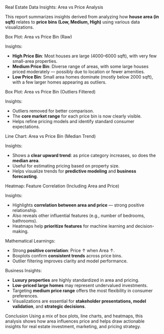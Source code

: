 Real Estate Data Insights: Area vs Price Analysis

This report summarizes insights derived from analyzing how **house area (in sqft)** relates to **price bins (Low, Medium, High)** using various data visualizations.

Box Plot: Area vs Price Bin (Raw)

Insights:
- **High Price Bin**: Most houses are large (4000–6000 sqft), with very few small-area properties.
- **Medium Price Bin**: Diverse range of areas, with some large houses priced moderately — possibly due to location or fewer amenities.
- **Low Price Bin**: Small area homes dominate (mostly below 2000 sqft), with a few larger homes appearing as outliers.

Box Plot: Area vs Price Bin (Outliers Filtered)

Insights:
- Outliers removed for better comparison.
- The **core market range** for each price bin is now clearly visible.
- Helps refine pricing models and identify standard consumer expectations.

Line Chart: Area vs Price Bin (Median Trend)

Insights:
- Shows a **clear upward trend**: as price category increases, so does the **median area**.
- Useful for estimating pricing based on property size.
- Helps visualize trends for **predictive modeling** and **business forecasting**.

Heatmap: Feature Correlation (Including Area and Price)

Insights:
- Highlights **correlation between area and price** — strong positive relationship.
- Also reveals other influential features (e.g., number of bedrooms, bathrooms).
- Heatmaps help **prioritize features** for machine learning and decision-making.

Mathematical Learnings:
- Strong **positive correlation**: Price ↑ when Area ↑.
- Boxplots confirm **consistent trends** across price bins.
- Outlier filtering improves clarity and model performance.

Business Insights:
- **Luxury properties** are highly standardized in area and pricing.
- **Low-priced large homes** may represent undervalued investments.
- Targeting **medium price range** offers the most flexibility in consumer preferences.
- Visualizations are essential for **stakeholder presentations, model validation**, and **strategic decisions**.

Conclusion
Using a mix of box plots, line charts, and heatmaps, this analysis shows how area influences price and helps draw actionable insights for real estate investment, marketing, and pricing strategy.
